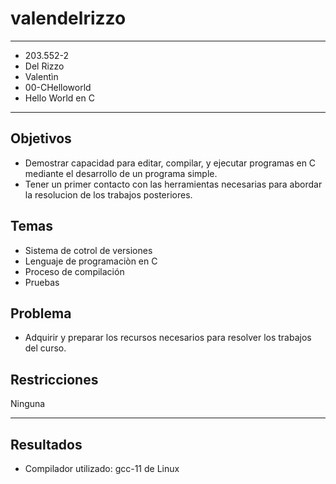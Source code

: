 # valendelrizzo
***
- 203.552-2
- Del Rizzo
- Valentìn
- 00-CHelloworld
- Hello World en C
***
## Objetivos
- Demostrar capacidad para editar, compilar, y ejecutar programas en C mediante el desarrollo de un programa simple.
- Tener un primer contacto con las herramientas necesarias para abordar la resolucion de los trabajos posteriores.
## Temas
- Sistema de cotrol de versiones
- Lenguaje de programaciòn en C
- Proceso de compilación
- Pruebas
## Problema
- Adquirir y preparar los recursos necesarios para resolver los trabajos del curso.
## Restricciones
 Ninguna
***
## Resultados
- Compilador utilizado: gcc-11 de Linux
